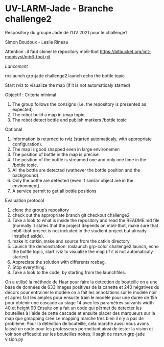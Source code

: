# UV-LARM-Jade - Branche challenge2
Respository du groupe Jade de l'UV 2021 pour le challenge1

Simon Boudoux - Leslie Rineau

Attention : il faut cloner le repository mb6-tbot
https://bitbucket.org/imt-mobisyst/mb6-tbot.git

_Lancement_

roslaunch grp-jade challenge2.launch
echo the bottle topic

Start rviz to visualize the map (if it is not automaticaly started)

Objectif :
Criteria
minimal
1. The group follows the consigns (i.e. the repository is presented as expected)
2. The robot build a map in /map topic
3. The robot detect bottle and publish markers /bottle topic

Optional
1. Information is returned to rviz (started automaticaly, with appropriate configuration).
2. The map is good shapped even in large environemen
3. The position of bottle in the map is precise.
4. The position of the bottle is streamed one and only one time in the /bottle topic.
5. All the bottle are detected (wathever the bottle position and the background).
6. Only the bottle are detected (even if similar object are in the environment).
7. A service permit to get all bottle positions

Evaluation protocol
1. clone the group’s repository
2. check out the appropriate branch git checkout challenge2
3. Take a look to what is inside the repository and read the README.md file (normally it states that the project depends on mb6-tbot, make sure that mb6-tbot project is not included in the studient project but already installed aside).
4. make it: catkin_make and source from the catkin directory.
5. Launch the demonstration: roslaunch grp-color challenge2.launch, echo the bottle topic, start rviz to visualize the map (if it is not automaticaly started)
6. Appreciate the solution with differents rosbag.
7. Stop everything.
8. Take a look to the code, by starting from the launchfiles.

On a utilisé la méthode de Haar pour faire la detection de bouteille on a une base de données de 633 images positives de la canette et 240 négatives du décors pour entrainer le modèle on a fait les annotations  sur le modèle noir et apres fait les amples pour ensuiite train le modèle pour une durée de 15h pour obtenir une cascade au stage 14 avec les paramètres suivants width 40 et height 90 
Ensuite on a fait un code qui pêrmet de detecter les bouteilles à l'aide de cette cascade et ensuite placer des marqueurs sur la map que gmapping crée 
Le mapping marche très bien il n'y a pas de problème.
Pour la détéction de bouteille, cela marche aussi nous avons laissé un code pour les professeurs permettant ainsi de tester la vision et voir son efficacité sur les bouteilles noires, il sagit de rosrun grp-jade vision.py

